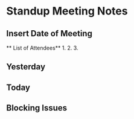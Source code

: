 # Standup Meeting Notes
## Insert Date of Meeting
** List of Attendees**
1. 
2. 
3. 

## Yesterday

## Today

## Blocking Issues

